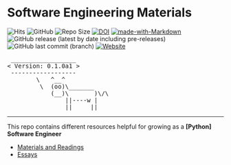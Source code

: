 # Software Engineering Materials
![Hits](https://hits.seeyoufarm.com/api/count/incr/badge.svg?url=https%3A%2F%2Fgithub.com%2Fhenryh9n%2FSoftware-Engineer-Training&count_bg=%231BA9BA&title_bg=%23555555&icon=&icon_color=%23E7E7E7&title=Views&edge_flat=false)
![GitHub](https://img.shields.io/github/license/henryh9n/Software-Engineer-Training?color=%231BA9BA)
![Repo Size](https://img.shields.io/github/repo-size/henryh9n/Software-Engineer-Training.svg?label=Repo%20size&style=flat-square)
[![DOI](https://zenodo.org/badge/387821867.svg)](https://zenodo.org/badge/latestdoi/387821867)
[![made-with-Markdown](https://img.shields.io/badge/Made%20with-Markdown-1f425f.svg)](http://commonmark.org)
![GitHub release (latest by date including pre-releases)](https://img.shields.io/github/v/release/henryh9n/Software-Engineer-Training?include_prereleases&label=version)
![GitHub last commit (branch)](https://img.shields.io/github/last-commit/henryh9n/Software-Engineer-Training/main)
[![Website](https://img.shields.io/website?url=https%3A%2F%2Fmaterials.henryh9n.tech)](https://materials.henryh9n.tech)

<pre>
 __________________ 
< Version: 0.1.0a1 >
 ------------------ 
        \   ^__^
         \  (oo)\_______
            (__)\       )\/\
                ||----w |
                ||     ||
</pre>

<hr>

This repo contains different resources helpful for growing as a **[Python] Software Engineer**

- [Materials and Readings](MATERIALS.md)
- [Essays](ESSAYS.md)
